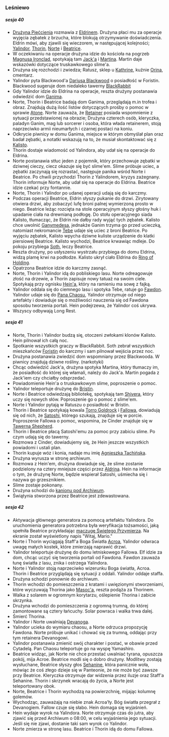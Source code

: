 ### Leśniewo
##### sesja 40
- [Drużyna Pięćcienia](Dru%C5%BCyna%20Pi%C4%99cienia.md) rozmawia z [Eldrinem](Eldrin.md). Drużyna płaci mu za operacje wyjęcia zębatek z brzucha, które blokują otrzymywanie doświadczenia. Eldrin mówi, aby zjawili się wieczorem, w następującej kolejności; [Yalindor](Yalindor.md), [Thorin](Thorin.md), [Norte](Norte.md) i [Beatrice](Beatrice.md).
- W oczekiwaniu na operacje drużyna idzie do kościoła na pogrzeb [Magnusa Ironclad](Magnus%20Ironclad.md), spotykają tam [Jack'a](Jack%20Raventhorn.md) i [Martina](Martin.md). Martin daje wskazówki dotyczące truskawkowego slime'a.
- Drużyna się rozchodzi i zwiedza; Ratusz, sklep u [Kathrine](Kathrine.md), kuźnie [Orina](Orin.md), cmentarz.
- Yalindor pyta Blackwood'a [Dariusa Blackwood](Darius%20Blackwood.md) o posiadłość w Foristin. Blackwood sugeruje dom niedaleko tawerny [BlackRabbit](Perry.md) 
- Gdy Yalindor idzie do Eldrina na operacje, reszta drużyny postanawia odwiedzić dom [Ganima](Ganim.md).
- Norte, Thorin i Beatrice badają dom Ganima, przeglądają m.in trofea i obraz. Znajdują dużą ilość listów dotyczących prośby o pomoc w sprawie [Atone](Atone.md). Norte zauważa, że [Retainer](The%20Retainer.md) posiada wspomnienie z sytuacji przedstawionej na obrazie; Drużyna czterech osób, kleryczka, paladyn Ganim, mag lub sorcerer i osoba, która włada retainerem, stoją naprzeciwko armii nieumarłych i czarnej postaci na koniu.
- Odkrycie piwnicy w domu Ganima, miejsce w którym obmyślał plan oraz badał zębatki, a notatki wskazują na to, że musiał skontaktować się z [Kalisto](Kalisto.md).
- Thorin dostaje wiadomość od Yalindora, aby udał się na operacje do Eldrina.
- Norte postanawia stłuc jeden z pojemnik, który przechowuje zębatki w dziwnej cieczy, ciecz okazuje się być slime'em. Slime próbuje uciec, a zębatki zaczynają się rozrastać, następuje panika wśród Norte i Beatrice. Po chwili przychodzi Thorin z Yalindorem, kryzys zażegnany. Thorin informuje Norte, aby udał się na operacje do Eldrina. Beatrice idzie czekać przy fontannie.
- Norte, Thorin i Yalindor po udanej operacji udają się do karczmy.
- Podczas operacji Beatrice, Eldrin słyszy pukanie do drzwi. Zirytowany otwiera drzwi, aby zobaczyć lufę broni palnej wymierzoną prosto w niego. Beatrice leżąc rozcięta na stole operacyjnym słyszy głośny huk i upadanie ciała na drewnianą podłogę. Do stołu operacyjnego siada Kalisto, tłumacząc, że Eldrin nie dałby rady wyjąć tych zębatek. Kalisto chce uwolnić [Ganymedesa](Ganymedes.md), jednakże Ganim trzyma go przed ucieczką, natomiast nekromancie [Tebe](Tebe.md) udaje się uciec z broni Beatrice. Po wyjęciu zębatek, Kalisto wpycha dziwne kuliste urządzenie do klatki piersiowej Beatrice. Kalisto wychodzi, Beatrice krwawiąc mdleje. Do pokoju przybiega [Soth](Soth.md), leczy Beatrice. 
- Reszta drużyny, po usłyszeniu wystrzału przybiega do domu Eldrina, widzą plamę krwi na podłodze. Kalisto ukrył ciało Eldrina do [Ring of Holding](Ring%20of%20Holding.md).
- Opatrzona Beatrice idzie do karczmy zasnąć.
- Norte, Thorin i Yalindor idą do pobliskiego lasu. Norte odreagowuje złość na drzewie, a Thorin zapisuje nowy tatuaż na swoim ciele. Spotykają przy ognisku [Hein'a](Arbiter%20Hein.md), który na ramieniu ma sowę z fajką.
- Yalindor oddala się do ciemnego lasu i spotyka Tebe, ratuje go [Fawdon](Fawdon.md). Yalindor udaje się do [Pana Chaosu](Pan%20Chaosu.md), Yalindor otrzymuje od niego artefakty i dowiaduje się o możliwości nauczenia się od Fawdona sposobu tworzenia portali. Hein podejrzewa, że Yalindor coś ukrywa.
- Wszyscy odbywają Long Rest. 

##### sesja 41
- Norte, Thorin i Yalindor budzą się, otoczeni zwłokami klonów Kalisto. Hein pilnował ich całą noc.
- Spotkanie wszystkich graczy w BlackRabbit. Soth zebrał wszystkich mieszkańców [Foristin](Foristin.md) do karczmy i sam pilnował wejścia przez noc.
- Drużyna postanawia zwiedzić dom wspomniany przez Blackwooda. W piwnicy znajdują dziwne rośliny. (narkotyki)
- Chcąc odwiedzić Jack'a, drużyna spotyka Martina, który tłumaczy im, że posiadłość do której się włamali, należy do Jack'a. Martin pogada z Jack'iem czy chciałby odsprzedać.
- Powiadomienie Hein'a o truskawkowym slime, poproszenie o pomoc.
- Yalindor teleportuje drużynę do [Bristin](Bristin.md).
- Norte i Beatrice odwiedzają bibliotekę, spotykają tam [Shivera](Shiver.md), który uczy się nowych słów. Poproszenie go o pomoc z slime'em.
- Norte i Yalindor pytają w Ratuszu o posiadłość w Bristin.
- Thorin i Beatrice spotykają kowala [Torro Goldrock](Torro%20Goldrock.md) i [Fallowa](Shepherd.md), dowiadują się od nich, że [Satoshi](Satoshi.md), którego szukają, znajduje się w porcie. Poproszenie Fallowa o pomoc, wspomina, że Cinder znajduje się w [Tawerna Shepherd](Tawerna%20Shepherd.md).
- Thorin i Beatrice płacą Satoshi'emu za pomoc przy zabiciu slime. Po czym udają się do tawerny.
- Rozmowa z Cinder, dowiadujemy się, że Hein jeszcze wszystkich powiadomi i ustali plan.
- Thorin kupuje wóz i konia, nadaje mu imię [Agnieszka Tachińska](Agnieszka%20Tachi%C5%84ska.md).
- Drużyna wyrusza w stronę archiwum.
- Rozmowa z Hein'em, drużyna dowiaduje się, że slime zostanie podzielony na cztery mniejsze części przez [Aldrina](Aldrin.md). Hein na informacje o tym, że drużynę Norte, będzie wspierał Satoshi, uśmiecha się i nazywa go grzesznikiem.
- Slime zostaje pokonany.
- Drużyna schodzi do [kanionu pod Archiwum](Kanion%20pod%20Archiwum.md).
- Świątynia stworzona przez Beatrice jest zdewastowana.

##### sesja 42
- Aktywacja głównego generatora za pomocą artefaktu Yalindora. Do uruchomienia generatora potrzebna była weryfikacja tożsamości, jaką spełniła Beatrice przykładając [maczugę Świętego Przymierza](Mace%20of%20The%20Holy%20Alliance.md). Na ekranie został wyświetlony napis "Witaj, Mario." 
- Norte i Thorin wyciągają Staff'a Boga Światła [Acroa](Acroa.md), Yalindor odwraca uwagę małych kostek, które zmierzają naprawić drzwi.
- Yalindor teleportuje drużynę do domu letniskowego Fallowa. Elf idzie za dom, chcąc uczyć się tworzenia portali od Fawdona. Fawdon zauważa łunę światła z lasu, znika i ostrzega Yalindora.
- Norte i Yalindor stoją naprzeciwko wizerunku Boga światła, Acroa. Thorin i Beatrice przyglądają się sytuacji z oddali. Yalindor oddaje staffa.
- Drużyna schodzi ponownie do archiwum.
- Thorin wchodzi do pomieszczenia z kratami i uwięzionymi stworzeniami, które wyczuwają Thorina jako [Masoc'a](Masoc.md), reszta podąża za Thorinem.
- Walka z solarem w ogromnym korytarzu, oślepienie Thorina i zabicie skrzynka.
- Drużyna wchodzi do pomieszczenia z ogromną trumną, do której zamontowane są cztery łańcuchy. Solar powraca i walka trwa dalej.
- Śmierć Thorina.
- Yalindor i Norte uwalniają [Devanoga](Devanog.md).
- Yalindor ucieka do wymiaru chaosu, a Norte odrzuca propozycję Fawdona. Norte próbuje unikać i chować się za trumną, oddając przy tym retainera Devanogowi.
- Yalindor postanawia zmienić swój charakter i postać, w obawie przed Cytadelą. Pan Chaosu teleportuje go na wyspę Yamashiro.
- Beatrice widząc, jak Norte nie chce przestać uwalniać tyrana, opuszcza pokój, mija Acroe. Beatrice modli się o dobro drużyny. Modlitwy zostają wysłuchane, Beatrice słyszy głos [Sehanine](Sehanine.md), która panicznie woła, mówiąc że coś złego dzieje się w Panteonie, że nie może być zawsze przy Beatrice. Kleryczka otrzymuje dar widzenia przez iluzje oraz Staff'a Sehanine. Thorin i skrzynek wracają do życia, a Norte jest teleportowany obok.
- Norte, Beatrice i Thorin wychodzą na powierzchnię, mijając kolumnę golemów.
- Wychodząc, zauważają na niebie znak Acroa'ły. Bóg światła przegrał z Devanogiem. Fallow czuje się słabo. Hein domaga się wyjaśnień.
-  Hein wydaje wyrok na Yalindora. Norte otrzymuje czas do jutra, aby zjawić się przed Archiwum o 08:00, w celu wyjaśnienia jego sytuacji. Jeśli się nie zjawi, dostanie taki sam wyrok co Yalindor.
- Norte zmierza w stronę lasu. Beatrice i Thorin idą do domu Fallowa.